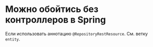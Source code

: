 # Можно обойтись без контроллеров в Spring

Если использовать аннотацию `@RepositoryRestResource`. См. ветку `entity`.
